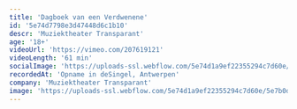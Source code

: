 ```yaml
---
title: 'Dagboek van een Verdwenene'
id: '5e74d7798e3d47448d6c1b10'
descr: 'Muziektheater Transparant'
age: '18+'
videoUrl: 'https://vimeo.com/207619121'
videoLength: '61 min'
socialImage: 'https://uploads-ssl.webflow.com/5e74d1a9ef22355294c7d60e/5e788e2e462811ef889030a4_Transparant_Dagboek%20van%20een%20verdwenene_%C2%A9_Jan%20Versweyveld_06.jpg'
recordedAt: 'Opname in deSingel, Antwerpen'
company: 'Muziektheater Transparant'
image: 'https://uploads-ssl.webflow.com/5e74d1a9ef22355294c7d60e/5e7b0d0a7b2d237501faa64f_Transparant_Dagboek%20van%20een%20verdwenene_%C2%A9_Jan%20Versweyveld_06.jpg'
---
```

